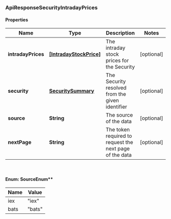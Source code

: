 ### ApiResponseSecurityIntradayPrices

#### Properties
Name | Type | Description | Notes
------------ | ------------- | ------------- | -------------
**intradayPrices** | [**[IntradayStockPrice]**](IntradayStockPrice.md) | The intraday stock prices for the Security | [optional] 
**security** | [**SecuritySummary**](SecuritySummary.md) | The Security resolved from the given identifier | [optional] 
**source** | **String** | The source of the data | [optional] 
**nextPage** | **String** | The token required to request the next page of the data | [optional] 


<br/>

#### Enum: SourceEnum**

Name | Value
---- | -----
iex | &quot;iex&quot;
bats | &quot;bats&quot;



